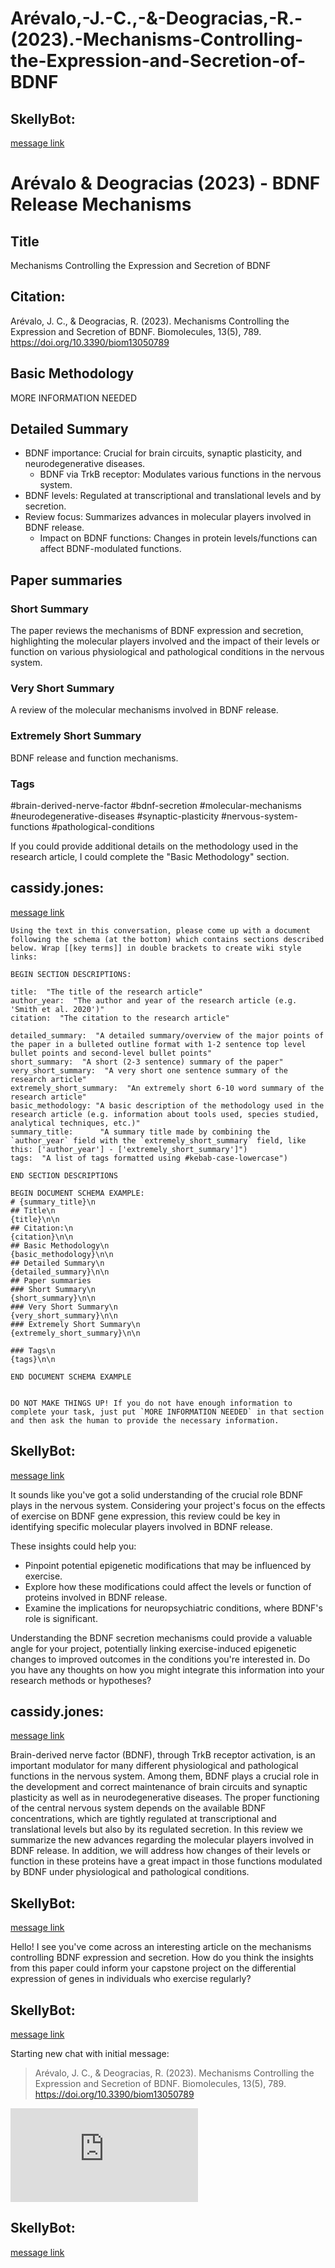 # Arévalo,-J.-C.,-&-Deogracias,-R.-(2023).-Mechanisms-Controlling-the-Expression-and-Secretion-of-BDNF

## **SkellyBot**:

 [message link](https://discord.com/channels/1194766712680222800/1219788903276478494/1219789342256664666) 

 # Arévalo & Deogracias (2023) - BDNF Release Mechanisms
## Title
Mechanisms Controlling the Expression and Secretion of BDNF

## Citation:
Arévalo, J. C., & Deogracias, R. (2023). Mechanisms Controlling the Expression and Secretion of BDNF. Biomolecules, 13(5), 789. https://doi.org/10.3390/biom13050789

## Basic Methodology
MORE INFORMATION NEEDED

## Detailed Summary
- BDNF importance: Crucial for brain circuits, synaptic plasticity, and neurodegenerative diseases.
  - BDNF via TrkB receptor: Modulates various functions in the nervous system.
- BDNF levels: Regulated at transcriptional and translational levels and by secretion.
- Review focus: Summarizes advances in molecular players involved in BDNF release.
  - Impact on BDNF functions: Changes in protein levels/functions can affect BDNF-modulated functions.

## Paper summaries
### Short Summary
The paper reviews the mechanisms of BDNF expression and secretion, highlighting the molecular players involved and the impact of their levels or function on various physiological and pathological conditions in the nervous system.

### Very Short Summary
A review of the molecular mechanisms involved in BDNF release.

### Extremely Short Summary
BDNF release and function mechanisms.

### Tags
#brain-derived-nerve-factor #bdnf-secretion #molecular-mechanisms #neurodegenerative-diseases #synaptic-plasticity #nervous-system-functions #pathological-conditions

If you could provide additional details on the methodology used in the research article, I could complete the "Basic Methodology" section.

## **cassidy.jones**:

 [message link](https://discord.com/channels/1194766712680222800/1219788903276478494/1219789340235010130) 

 ```
Using the text in this conversation, please come up with a document following the schema (at the bottom) which contains sections described below. Wrap [[key terms]] in double brackets to create wiki style links: 

BEGIN SECTION DESCRIPTIONS:

title:  "The title of the research article"
author_year:  "The author and year of the research article (e.g. 'Smith et al. 2020')"
citation:  "The citation to the research article"

detailed_summary:  "A detailed summary/overview of the major points of the paper in a bulleted outline format with 1-2 sentence top level bullet points and second-level bullet points"
short_summary:  "A short (2-3 sentence) summary of the paper"
very_short_summary:  "A very short one sentence summary of the research article"
extremely_short_summary:  "An extremely short 6-10 word summary of the research article"
basic_methodology: "A basic description of the methodology used in the research article (e.g. information about tools used, species studied, analytical techniques, etc.)"
summary_title:      "A summary title made by combining the `author_year` field with the `extremely_short_summary` field, like this: ['author_year'] - ['extremely_short_summary']")
tags:  "A list of tags formatted using #kebab-case-lowercase")

END SECTION DESCRIPTIONS

BEGIN DOCUMENT SCHEMA EXAMPLE:
# {summary_title}\n
## Title\n
{title}\n\n
## Citation:\n
{citation}\n\n
## Basic Methodology\n
{basic_methodology}\n\n
## Detailed Summary\n
{detailed_summary}\n\n
## Paper summaries
### Short Summary\n
{short_summary}\n\n
### Very Short Summary\n
{very_short_summary}\n\n
### Extremely Short Summary\n
{extremely_short_summary}\n\n

### Tags\n
{tags}\n\n

END DOCUMENT SCHEMA EXAMPLE


DO NOT MAKE THINGS UP! If you do not have enough information to complete your task, just put `MORE INFORMATION NEEDED` in that section and then ask the human to provide the necessary information.
```

## **SkellyBot**:

 [message link](https://discord.com/channels/1194766712680222800/1219788903276478494/1219788981550583920) 

 It sounds like you've got a solid understanding of the crucial role BDNF plays in the nervous system. Considering your project's focus on the effects of exercise on BDNF gene expression, this review could be key in identifying specific molecular players involved in BDNF release. 

These insights could help you:
- Pinpoint potential epigenetic modifications that may be influenced by exercise.
- Explore how these modifications could affect the levels or function of proteins involved in BDNF release.
- Examine the implications for neuropsychiatric conditions, where BDNF's role is significant.

Understanding the BDNF secretion mechanisms could provide a valuable angle for your project, potentially linking exercise-induced epigenetic changes to improved outcomes in the conditions you're interested in. Do you have any thoughts on how you might integrate this information into your research methods or hypotheses?

## **cassidy.jones**:

 [message link](https://discord.com/channels/1194766712680222800/1219788903276478494/1219788979520536747) 

 Brain-derived nerve factor (BDNF), through TrkB receptor activation, is an important modulator for many different physiological and pathological functions in the nervous system. Among them, BDNF plays a crucial role in the development and correct maintenance of brain circuits and synaptic plasticity as well as in neurodegenerative diseases. The proper functioning of the central nervous system depends on the available BDNF concentrations, which are tightly regulated at transcriptional and translational levels but also by its regulated secretion. In this review we summarize the new advances regarding the molecular players involved in BDNF release. In addition, we will address how changes of their levels or function in these proteins have a great impact in those functions modulated by BDNF under physiological and pathological conditions.

## **SkellyBot**:

 [message link](https://discord.com/channels/1194766712680222800/1219788903276478494/1219788910507462666) 

 Hello! I see you've come across an interesting article on the mechanisms controlling BDNF expression and secretion. How do you think the insights from this paper could inform your capstone project on the differential expression of genes in individuals who exercise regularly?

## **SkellyBot**:

 [message link](https://discord.com/channels/1194766712680222800/1219788903276478494/1219788905604317185) 

 Starting new chat with initial message:

> Arévalo, J. C., & Deogracias, R. (2023). Mechanisms Controlling the Expression and Secretion of BDNF. Biomolecules, 13(5), 789. https://doi.org/10.3390/biom13050789

![chat-1219788903276478494.json](https://cdn.discordapp.com/attachments/1219788903276478494/1219789426385883227/chat-1219788903276478494.json?ex=6615ceed&is=660359ed&hm=b2e28b7688f4e0f406d17916a0c9b2dd1e5f1fab5cf317d068cf05ef006c29d8&)

## **SkellyBot**:

 [message link](https://discord.com/channels/1194766712680222800/1219788903276478494/1219788904178253974) 

 

